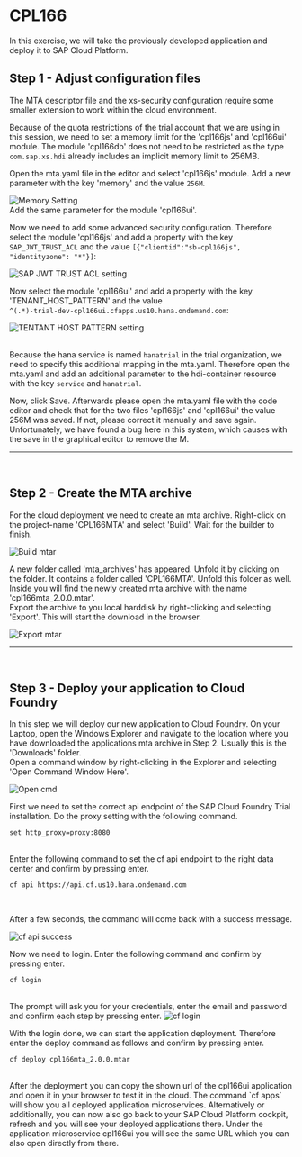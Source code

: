 # CPL166

In this exercise, we will take the previously developed application and deploy it to SAP Cloud Platform.


## Step 1 - Adjust configuration files
The MTA descriptor file and the xs-security configuration require some smaller extension to work within the cloud environment.  

Because of the quota restrictions of the trial account that we are using in this session, we need to set a memory limit for the 'cpl166js' and 'cpl166ui' module. The module 'cpl166db' does not need to be restricted as the type `com.sap.xs.hdi` already includes an implicit memory limit to 256MB.

Open the mta.yaml file in the editor and select 'cpl166js' module. Add a new parameter with the key 'memory' and the value `256M`.

<img src="img/memory.png" alt="Memory Setting"/>
<br>
Add the same parameter for the module 'cpl166ui'.  
  
  Now we need to add some advanced security configuration. Therefore select the module 'cpl166js' and add a property with the key `SAP_JWT_TRUST_ACL` and the value `[{"clientid":"sb-cpl166js", "identityzone": "*"}]`:
  
  <img src="img/sap_jwt_trust_acl.png" alt="SAP JWT TRUST ACL setting"/>
  <br>
  
  Now select the module 'cpl166ui' and add a property with the key 'TENANT_HOST_PATTERN' and the value   
  `^(.*)-trial-dev-cpl166ui.cfapps.us10.hana.ondemand.com`:
  
  <img src="img/tenant-host-pattern.png" alt="TENTANT HOST PATTERN setting"/>
  <br>  
  <br>
  
  Because the hana service is named `hanatrial` in the trial organization, we need to specify this additional mapping in the mta.yaml. Therefore open the mta.yaml and add an additional parameter to the hdi-container resource with the key `service` and `hanatrial`.
  
  Now, click Save. Afterwards please open the mta.yaml file with the code editor and check that for the two files 'cpl166js' and 'cpl166ui' the value 256M was saved. If not, please correct it manually and save again. Unfortunately, we have found a bug here in this system, which causes with the save in the graphical editor to remove the M.
  
  
  
  
  <hr>
  <br>
  
## Step 2 - Create the MTA archive
For the cloud deployment we need to create an mta archive. Right-click on the project-name 'CPL166MTA' and select 'Build'. Wait for the builder to finish.  

<img src="img/build_mtar.png" alt="Build mtar">

<br>

A new folder called 'mta_archives' has appeared. Unfold it by clicking on the folder. It contains a folder called 'CPL166MTA'. Unfold this folder as well. Inside you will find the newly created mta archive with the name 'cpl166mta_2.0.0.mtar'.  
Export the archive to you local harddisk by right-clicking and selecting 'Export'. This will start the download in the browser.  
  
<img src="img/export_mtar.png" alt="Export mtar">
<br>  
<hr>
<br>

## Step 3 - Deploy your application to Cloud Foundry
In this step we will deploy our new application to Cloud Foundry. On your Laptop, open the Windows Explorer and navigate to the location where you have downloaded the applications mta archive in Step 2. Usually this is the 'Downloads' folder.  
Open a command window by right-clicking in the Explorer and selecting 'Open Command Window Here'.  


<img src="img/open-cmd.png" alt="Open cmd" />
<br>


First we need to set the correct api endpoint of the SAP Cloud Foundry Trial installation. 
Do the proxy setting with the following command.
```
set http_proxy=proxy:8080
```
<br>
Enter the following command to set the cf api endpoint to the right data center and confirm by pressing enter.

```
cf api https://api.cf.us10.hana.ondemand.com
```
<br>

After a few seconds, the command will come back with a success message.

<img src="img/cf-api.png" alt="cf api success" />
<br>

Now we need to login. Enter the following command and confirm by pressing enter.

```
cf login
```
<br>
The prompt will ask you for your credentials, enter the email and password and confirm each step by pressing enter.

<img src="img/cf-login.png" alt="cf login" />
<br>

With the login done, we can start the application deployment. Therefore enter the deploy command as follows and confirm by pressing enter.

```
cf deploy cpl166mta_2.0.0.mtar
```
<br>
After the deployment you can copy the shown url of the cpl166ui application and open it in your browser to test it in the cloud. The command `cf apps` will show you all deployed application microservices. Alternatively or additionally, you can now also go back to your SAP Cloud Platform cockpit, refresh and you will see your deployed applications there. Under the application microservice cpl166ui you will see the same URL which you can also open directly from there. 

